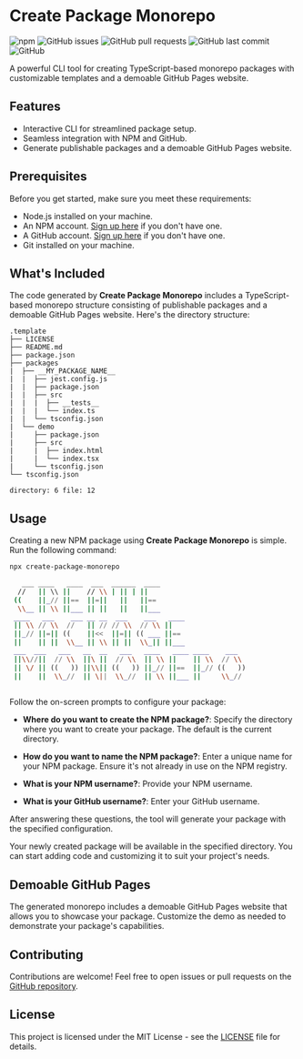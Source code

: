 # Create Package Monorepo

![npm](https://img.shields.io/npm/v/create-package-monorepo)
![GitHub issues](https://img.shields.io/github/issues-raw/miloszsobczak/create-package-monorepo)
![GitHub pull requests](https://img.shields.io/github/issues-pr-raw/miloszsobczak/create-package-monorepo)
![GitHub last commit](https://img.shields.io/github/last-commit/miloszsobczak/create-package-monorepo)
![GitHub](https://img.shields.io/github/license/miloszsobczak/create-package-monorepo)

A powerful CLI tool for creating TypeScript-based monorepo packages with customizable templates and a demoable GitHub Pages website.

## Features

- Interactive CLI for streamlined package setup.
- Seamless integration with NPM and GitHub.
- Generate publishable packages and a demoable GitHub Pages website.

## Prerequisites

Before you get started, make sure you meet these requirements:

- Node.js installed on your machine.
- An NPM account. [Sign up here](https://www.npmjs.com/signup) if you don't have one.
- A GitHub account. [Sign up here](https://github.com/join) if you don't have one.
- Git installed on your machine.

## What's Included

The code generated by **Create Package Monorepo** includes a TypeScript-based monorepo structure consisting of publishable packages and a demoable GitHub Pages website. Here's the directory structure:

```
.template
├── LICENSE
├── README.md
├── package.json
├── packages
|  ├── __MY_PACKAGE_NAME__
|  |  ├── jest.config.js
|  |  ├── package.json
|  |  ├── src
|  |  |  ├── __tests__
|  |  |  └── index.ts
|  |  └── tsconfig.json
|  └── demo
|     ├── package.json
|     ├── src
|     |  ├── index.html
|     |  └── index.tsx
|     └── tsconfig.json
└── tsconfig.json

directory: 6 file: 12
```

## Usage

Creating a new NPM package using **Create Package Monorepo** is simple. Run the following command:

```bash
npx create-package-monorepo
```
```bash
   ___ ____   ____  ___  ______  ____                     
  //   || \\ ||    // \\ | || | ||                        
 ((    ||_// ||==  ||=||   ||   ||==                      
  \\__ || \\ ||___ || ||   ||   ||___                     
 ____   ___    ___ __ __  ___    ___   ____               
 || \\ // \\  //   || // // \\  // \\ ||                  
 ||_// ||=|| ((    ||<<  ||=|| (( ___ ||==                
 ||    || ||  \\__ || \\ || ||  \\_|| ||___ 
 ___  ___   ___   __  __   ___   ____   ____ ____    ___ 
 ||\\//||  // \\  ||\ ||  // \\  || \\ ||    || \\  // \\ 
 || \/ || ((   )) ||\\|| ((   )) ||_// ||==  ||_// ((   ))
 ||    ||  \\_//  || \||  \\_//  || \\ ||___ ||     \\_// 
                                                          
```

Follow the on-screen prompts to configure your package:

- **Where do you want to create the NPM package?**: Specify the directory where you want to create your package. The default is the current directory.

- **How do you want to name the NPM package?**: Enter a unique name for your NPM package. Ensure it's not already in use on the NPM registry.

- **What is your NPM username?**: Provide your NPM username.

- **What is your GitHub username?**: Enter your GitHub username.

After answering these questions, the tool will generate your package with the specified configuration.

Your newly created package will be available in the specified directory. You can start adding code and customizing it to suit your project's needs.

## Demoable GitHub Pages

The generated monorepo includes a demoable GitHub Pages website that allows you to showcase your package. Customize the demo as needed to demonstrate your package's capabilities.

## Contributing

Contributions are welcome! Feel free to open issues or pull requests on the [GitHub repository](https://github.com/miloszsobczak/create-package-monorepo).

## License

This project is licensed under the MIT License - see the [LICENSE](LICENSE) file for details.

